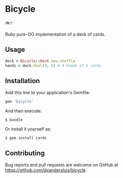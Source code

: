 # Bicycle

🚲🃏

Ruby pure-OO implementation of a deck of cards.

## Usage

```ruby
deck = Bicycle::Deck.new.shuffle
hands = deck.deal(4, 5) # 4 hands of 5 cards
```

## Installation

Add this line to your application's Gemfile:

```ruby
gem 'bicycle'
```

And then execute:

    $ bundle

Or install it yourself as:

    $ gem install cards

## Contributing

Bug reports and pull requests are welcome on GitHub at https://github.com/dvandersluis/bicycle.
